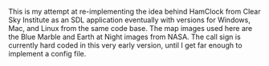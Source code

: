 This is my attempt at re-implementing the idea behind HamClock from Clear Sky Institute as an SDL application eventually with versions for Windows, Mac, and Linux from the same code base.
The map images used here are the Blue Marble and Earth at Night images from NASA.  The call sign is currently hard coded in this very early version, until I get far enough to implement a config file.
